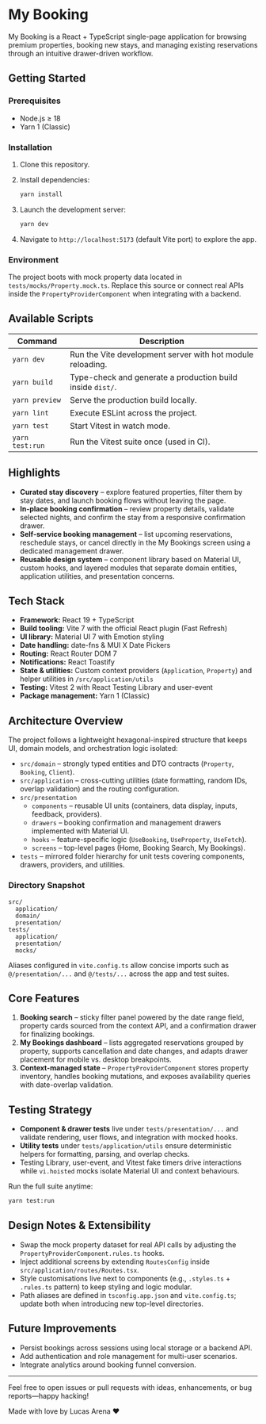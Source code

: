# My Booking

My Booking is a React + TypeScript single-page application for browsing premium properties, booking new stays, and managing existing reservations through an intuitive drawer-driven workflow.

## Getting Started

### Prerequisites

- Node.js ≥ 18
- Yarn 1 (Classic)

### Installation

1. Clone this repository.
2. Install dependencies:

   ```bash
   yarn install
   ```

3. Launch the development server:

   ```bash
   yarn dev
   ```

4. Navigate to `http://localhost:5173` (default Vite port) to explore the app.

### Environment

The project boots with mock property data located in `tests/mocks/Property.mock.ts`. Replace this source or connect real APIs inside the `PropertyProviderComponent` when integrating with a backend.

## Available Scripts

| Command         | Description                                                |
| --------------- | ---------------------------------------------------------- |
| `yarn dev`      | Run the Vite development server with hot module reloading. |
| `yarn build`    | Type-check and generate a production build inside `dist/`. |
| `yarn preview`  | Serve the production build locally.                        |
| `yarn lint`     | Execute ESLint across the project.                         |
| `yarn test`     | Start Vitest in watch mode.                                |
| `yarn test:run` | Run the Vitest suite once (used in CI).                    |

## Highlights

- **Curated stay discovery** – explore featured properties, filter them by stay dates, and launch booking flows without leaving the page.
- **In-place booking confirmation** – review property details, validate selected nights, and confirm the stay from a responsive confirmation drawer.
- **Self-service booking management** – list upcoming reservations, reschedule stays, or cancel directly in the My Bookings screen using a dedicated management drawer.
- **Reusable design system** – component library based on Material UI, custom hooks, and layered modules that separate domain entities, application utilities, and presentation concerns.

## Tech Stack

- **Framework:** React 19 + TypeScript
- **Build tooling:** Vite 7 with the official React plugin (Fast Refresh)
- **UI library:** Material UI 7 with Emotion styling
- **Date handling:** date-fns & MUI X Date Pickers
- **Routing:** React Router DOM 7
- **Notifications:** React Toastify
- **State & utilities:** Custom context providers (`Application`, `Property`) and helper utilities in `/src/application/utils`
- **Testing:** Vitest 2 with React Testing Library and user-event
- **Package management:** Yarn 1 (Classic)

## Architecture Overview

The project follows a lightweight hexagonal-inspired structure that keeps UI, domain models, and orchestration logic isolated:

- `src/domain` – strongly typed entities and DTO contracts (`Property`, `Booking`, `Client`).
- `src/application` – cross-cutting utilities (date formatting, random IDs, overlap validation) and the routing configuration.
- `src/presentation`
  - `components` – reusable UI units (containers, data display, inputs, feedback, providers).
  - `drawers` – booking confirmation and management drawers implemented with Material UI.
  - `hooks` – feature-specific logic (`UseBooking`, `UseProperty`, `UseFetch`).
  - `screens` – top-level pages (Home, Booking Search, My Bookings).
- `tests` – mirrored folder hierarchy for unit tests covering components, drawers, providers, and utilities.

### Directory Snapshot

```text
src/
  application/
  domain/
  presentation/
tests/
  application/
  presentation/
  mocks/
```

Aliases configured in `vite.config.ts` allow concise imports such as `@/presentation/...` and `@/tests/...` across the app and test suites.

## Core Features

1. **Booking search** – sticky filter panel powered by the date range field, property cards sourced from the context API, and a confirmation drawer for finalizing bookings.
2. **My Bookings dashboard** – lists aggregated reservations grouped by property, supports cancellation and date changes, and adapts drawer placement for mobile vs. desktop breakpoints.
3. **Context-managed state** – `PropertyProviderComponent` stores property inventory, handles booking mutations, and exposes availability queries with date-overlap validation.

## Testing Strategy

- **Component & drawer tests** live under `tests/presentation/...` and validate rendering, user flows, and integration with mocked hooks.
- **Utility tests** under `tests/application/utils` ensure deterministic helpers for formatting, parsing, and overlap checks.
- Testing Library, user-event, and Vitest fake timers drive interactions while `vi.hoisted` mocks isolate Material UI and context behaviours.

Run the full suite anytime:

```bash
yarn test:run
```

## Design Notes & Extensibility

- Swap the mock property dataset for real API calls by adjusting the `PropertyProviderComponent.rules.ts` hooks.
- Inject additional screens by extending `RoutesConfig` inside `src/application/routes/Routes.tsx`.
- Style customisations live next to components (e.g., `.styles.ts` + `.rules.ts` pattern) to keep styling and logic modular.
- Path aliases are defined in `tsconfig.app.json` and `vite.config.ts`; update both when introducing new top-level directories.

## Future Improvements

- Persist bookings across sessions using local storage or a backend API.
- Add authentication and role management for multi-user scenarios.
- Integrate analytics around booking funnel conversion.

---

Feel free to open issues or pull requests with ideas, enhancements, or bug reports—happy hacking!

Made with love by Lucas Arena ❤️
